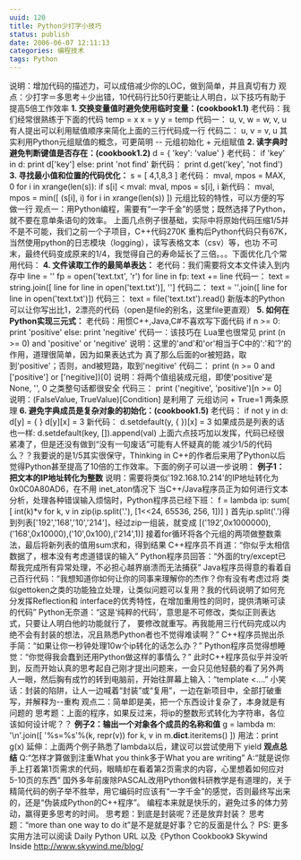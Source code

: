 ```yaml
---
uuid: 120
title: Python少打字小技巧
status: publish
date: 2006-06-07 12:11:13
categories: 编程技术
tags: Python
---
```

说明：增加代码的描述力，可以成倍减少你的LOC，做到简单，并且真切有力 观点：少打字＝多思考＋少出错，10代码行比50行更能让人明白，以下技巧有助于提高5倍工作效率  **1\. 交换变量值时避免使用临时变量：(cookbook1.1)** 老代码：我们经常很熟练于下面的代码 temp = x x = y y = temp 代码一： u, v, w = w, v, u
有人提出可以利用赋值顺序来简化上面的三行代码成一行 代码二： u, v = v, u 其实利用Python元组赋值的概念，可更简明 -- 元组初始化 + 元组赋值 **2\. 读字典时避免判断键值是否存在：(cookbook1.2)** d = { 'key': 'value' } 老代码： if 'key' in d: print d['key'] else: print 'not find'
新代码： print d.get('key', 'not find') **3\. 寻找最小值和位置的代码优化：** s = [ 4,1,8,3 ] 老代码： mval, mpos = MAX, 0 for i in xrange(len(s)): if s[i] < mval: mval, mpos = s[i], i 新代码： mval, mpos = min([ (s[i], i) for
i in xrange(len(s)) ]) 元组比较的特性，可以方便的写做一行 观点一：用Python编程，需要有“一字千金”的感觉；既然选择了Python，就不要在意单条语句的效率。 上面几点例子很基础，实际中将原始代码压缩1/5并不是不可能，我们之前一个子项目，C++代码270K
重构后Python代码只有67K，当然使用python的日志模块（logging），读写表格文本（csv）等，也功 不可末，最终代码变成原来的1/4，我觉得自己的寿命延长了三倍。。。下面优化几个常用代码： **4\. 文件读取工作的最简单表达：** 老代码：我们需要将文本文件读入到内存中 line = '' fp = open('text.txt', 'r') for line in fp:
text += line 代码一： text = string.join([ line for line in open('text.txt')], ''] 代码二： text = ''.join([ line for line in open('text.txt')]) 代码三： text = file('text.txt').read()
新版本的Python可以让你写出比1，2漂亮的代码（open是file的别名，这里file更直观） **5\. 如何在Python实现三元式：** 老代码：用惯C++,Java,C#不喜欢写下面代码 if n >= 0: print 'positive' else: print 'negitive' 代码一：该技巧在 Lua里也很常见 print (n >= 0) and 'positive'
or 'negitive' 说明：这里的'and'和'or'相当于C中的':'和'?'的作用，道理很简单，因为如果表达式为 真了那么后面的or被短路，取到'positive'；否则，and被短路，取到'negitive' 代码二： print (n >= 0 and ['positive'] or ['negitive])[0] 说明：将两个值组装成元组，即使'positive'是None,
'', 0 之类整句话都很安全 代码三： print ('negitive', 'positive')[n >= 0] 说明：(FalseValue, TrueValue)[Condition] 是利用了 元组访问 + True=1 两条原理 **6\. 避免字典成员是复杂对象的初始化：(cookbook1.5)** 老代码： if not y in d: d[y] = { } d[y][x] =
3 新代码： d.setdefault(y, { })[x] = 3 如果成员是列表的话也一样: d.setdefault(key, []).append(val) 上面六点技巧加以发挥，代码已经很紧凑了，但是还没有做到“没有一句废话”可能有人怀疑真的能 减少1/5的代码么？？我要说的是1/5其实很保守，Thinking in C++的作者后来用了Python以后
觉得Python甚至提高了10倍的工作效率。下面的例子可以进一步说明： **例子1：把文本的IP地址转化为整数** 说明：需要将类似'192.168.10.214'的IP地址转化为 0x0C0A80AD6，在不用 inet_aton情况下 当C++/Java程序员正为如何进行文本分析，处理各种错误输入烦恼时，Python程序员已经下班： f = lambda ip: sum( [ int(k)*v
for k, v in zip(ip.split('.'), [1<<24, 65536, 256, 1])] ) 首先ip.split('.')得到列表['192','168','10','214']，经过zip一组装，就变成 [('192',0x1000000),('168',0x10000),('10',0x100),('214',1)]
接着for循环将各个元组的两项做整数乘法，最后将新列表的值用sum求和，得到结果 C++程序员不肖道：“你似乎太相信数据了，根本没有考虑道错误的输入” Python程序员回答：“外面的try/except已帮我完成所有异常处理，不必担心越界崩溃而无法捕获” Java程序员得意的看着自己百行代码：“我想知道你如何让你的同事来理解你的杰作？你有没有考虑过将
类似gettoken之类的功能独立处理，让类似问题可以复用？我的代码说明了如何充分发挥Reflection和 interface的优秀特性，在增加重用性的同时，提供清晰可读的代码” Python无奈道：“这是‘纯粹的代码’，意思是不可修改，类似正则表达式，只要让人明白他的功能就行了， 要修改就重写。再我能用三行代码完成以内绝不会有封装的想法，况且熟悉Python者也不觉得难读啊？”
C++程序员抛出杀手简：“如果让你一秒钟处理10w个ip转化的话怎么办？” Python程序员觉得想睡觉：“你觉得我会蠢到还用Python做这样的事情么？” 此时C++程序员似乎并没听到，反而开始认真的思考起自己刚才提出问题来，一会只见他轻藐的看了另外两 人一眼，然后胸有成竹的转到电脑前，开始往屏幕上输入：“template <....”
小笑话：封装的陷阱，让人一边喊着“封装”或“复用”，一边在新项目中，全部打破重写，并解释为--重构 观点二：简单即是美，把一个东西设计复杂了，本身就是有问题的 思考题：上面的程序，如果反过来，将ip的整数形式转化为字符串，各位该如何设计呢？？ **例子2：输出一个对象各个成员的名称和值** g = lambda m: '\n'.join([ '%s=%s'%(k, repr(v)) for k,
v in m.__dict__.iteritems() ]) 用法：print g(x) 延伸：上面两个例子熟悉了lambda以后，建议可以尝试使用下 yield **观点总结** Q:“怎样才算做到注重What you think多于What you are writing” A:“就是说你手上打着第1页需求的代码，眼睛却在看着第2页需求的内容，心里想着如何应对5-10页的东西”
国外多年前废除PASCAL改用Python做科研教学是有道理的，关于精简代码的例子举不胜举，用它编码时应该有“一字千金”的感觉，否则最终写出来的，还是“伪装成Python的C++程序”。 编程本来就是快乐的，避免过多的体力劳动，赢得更多思考的时间。 思考题：到底是封装呢？还是放弃封装？ 思考题：“more than one way to do it”是不是就是好事？它的反面是什么？ PS:
更多实用方法可以阅读 Daily Python URL 以及《Python Cookbook》 Skywind Inside http://www.skywind.me/blog/

